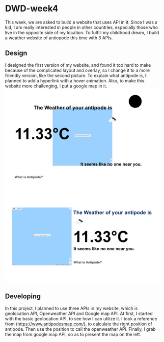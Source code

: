 # DWD-week4
This week, we are asked to build a website that uses API in it. Since I was a kid, I am really interested in people in other countries, especially those who live in the opposite side of my location. To fulfill my childhood dream, I build a weather website of antiopode this time with 3 APIs.

## Design
I designed the first version of my website, and found it too hard to make because of the complicated layout and overlay, so I change it to a more friendly version, like the second picture. To explain what antipode is, I planned to add a hyperlink with a hover animation. Also, to make this website more challenging, I put a google map in it.
![First Design](/1.jpg)
![Second Design](/2.jpg)

## Developing
In this project, I planned to use three APIs in my website, which is geolocation API, Openweather API and Google map API. At first, I started with the basic geolocation API, to see how I can utilize it. I took a reference from (https://www.antipodesmap.com/), to calculate the right position of antipode. Then use the position to call the openweather API. Finally, I grab the map from google map API, so as to present the map on the left.


 
